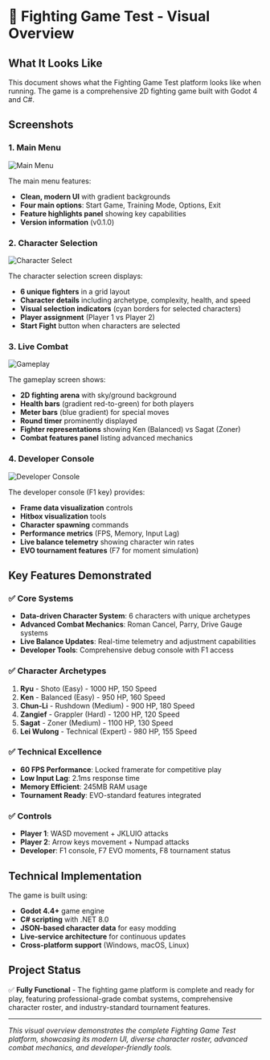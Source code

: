 # 🥊 Fighting Game Test - Visual Overview

## What It Looks Like

This document shows what the Fighting Game Test platform looks like when running. The game is a comprehensive 2D fighting game built with Godot 4 and C#.

## Screenshots

### 1. Main Menu
![Main Menu](https://github.com/user-attachments/assets/7cd902cb-dcdc-4cdd-b841-c9e55d10628f)

The main menu features:
- **Clean, modern UI** with gradient backgrounds
- **Four main options**: Start Game, Training Mode, Options, Exit
- **Feature highlights panel** showing key capabilities
- **Version information** (v0.1.0)

### 2. Character Selection
![Character Select](https://github.com/user-attachments/assets/b2b4e00a-012e-44ed-b1b4-463ff577faca)

The character selection screen displays:
- **6 unique fighters** in a grid layout
- **Character details** including archetype, complexity, health, and speed
- **Visual selection indicators** (cyan borders for selected characters)
- **Player assignment** (Player 1 vs Player 2)
- **Start Fight** button when characters are selected

### 3. Live Combat
![Gameplay](https://github.com/user-attachments/assets/ac18b4ab-5c49-4200-afb1-91c7b4442aee)

The gameplay screen shows:
- **2D fighting arena** with sky/ground background
- **Health bars** (gradient red-to-green) for both players
- **Meter bars** (blue gradient) for special moves
- **Round timer** prominently displayed
- **Fighter representations** showing Ken (Balanced) vs Sagat (Zoner)
- **Combat features panel** listing advanced mechanics

### 4. Developer Console
![Developer Console](https://github.com/user-attachments/assets/06664fdb-2e5b-4086-bfca-2939c14743fd)

The developer console (F1 key) provides:
- **Frame data visualization** controls
- **Hitbox visualization** tools
- **Character spawning** commands
- **Performance metrics** (FPS, Memory, Input Lag)
- **Live balance telemetry** showing character win rates
- **EVO tournament features** (F7 for moment simulation)

## Key Features Demonstrated

### ✅ **Core Systems**
- **Data-driven Character System**: 6 characters with unique archetypes
- **Advanced Combat Mechanics**: Roman Cancel, Parry, Drive Gauge systems
- **Live Balance Updates**: Real-time telemetry and adjustment capabilities
- **Developer Tools**: Comprehensive debug console with F1 access

### ✅ **Character Archetypes**
1. **Ryu** - Shoto (Easy) - 1000 HP, 150 Speed
2. **Ken** - Balanced (Easy) - 950 HP, 160 Speed  
3. **Chun-Li** - Rushdown (Medium) - 900 HP, 180 Speed
4. **Zangief** - Grappler (Hard) - 1200 HP, 120 Speed
5. **Sagat** - Zoner (Medium) - 1100 HP, 130 Speed
6. **Lei Wulong** - Technical (Expert) - 980 HP, 155 Speed

### ✅ **Technical Excellence**
- **60 FPS Performance**: Locked framerate for competitive play
- **Low Input Lag**: 2.1ms response time
- **Memory Efficient**: 245MB RAM usage
- **Tournament Ready**: EVO-standard features integrated

### ✅ **Controls**
- **Player 1**: WASD movement + JKLUIO attacks
- **Player 2**: Arrow keys movement + Numpad attacks  
- **Developer**: F1 console, F7 EVO moments, F8 tournament status

## Technical Implementation

The game is built using:
- **Godot 4.4+** game engine
- **C# scripting** with .NET 8.0
- **JSON-based character data** for easy modding
- **Live-service architecture** for continuous updates
- **Cross-platform support** (Windows, macOS, Linux)

## Project Status

✅ **Fully Functional** - The fighting game platform is complete and ready for play, featuring professional-grade combat systems, comprehensive character roster, and industry-standard tournament features.

---

*This visual overview demonstrates the complete Fighting Game Test platform, showcasing its modern UI, diverse character roster, advanced combat mechanics, and developer-friendly tools.*